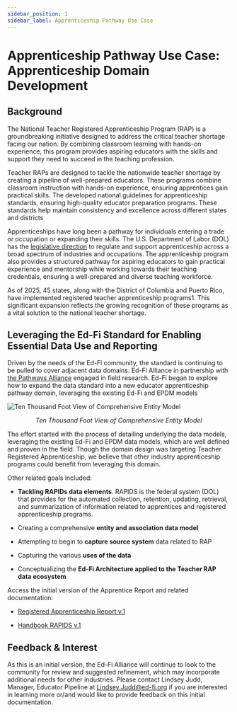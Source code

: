 ```yaml
---
sidebar_position: 1
sidebar_label: Apprenticeship Pathway Use Case
---
```


# Apprenticeship Pathway Use Case: Apprenticeship Domain Development

## Background

The National Teacher Registered Apprenticeship Program (RAP) is a groundbreaking initiative designed to address the critical teacher shortage facing our nation. By combining classroom learning with hands-on experience, this program provides aspiring educators with the skills and support they need to succeed in the teaching profession.

Teacher RAPs are designed to tackle the nationwide teacher shortage by creating a pipeline of well-prepared educators. These programs combine classroom instruction with hands-on experience, ensuring apprentices gain practical skills. The developed national guidelines for apprenticeship standards, ensuring high-quality educator preparation programs. These standards help maintain consistency and excellence across different states and districts

Apprenticeships have long been a pathway for individuals entering a trade or occupation or expanding their skills. The U.S. Department of Labor (DOL) has the [legislative direction](https://www.apprenticeship.gov/about-us/our-history) to regulate and support apprenticeship across a broad spectrum of industries and occupations. The apprenticeship program also provides a structured pathway for aspiring educators to gain practical experience and mentorship while working towards their teaching credentials, ensuring a well-prepared and diverse teaching workforce.

As of 2025, 45 states, along with the District of Columbia and Puerto Rico, have implemented registered teacher apprenticeship programs1. This significant expansion reflects the growing recognition of these programs as a vital solution to the national teacher shortage.

## Leveraging the Ed-Fi Standard for Enabling Essential Data Use and Reporting

Driven by the needs of the Ed-Fi community, the standard is continuing to be pulled to cover adjacent data domains. Ed-Fi Alliance in partnership with [the Pathways Alliance](https://www.thepathwaysalliance.org/) engaged in field research. Ed-Fi began to explore how to expand the data standard into a new educator apprenticeship pathway domain, leveraging the existing Ed-Fi and EPDM models

![Ten Thousand Foot View of Comprehensive Entity Model](https://edfidocs.blob.core.windows.net/$web/img/getting-started/use-cases/epp/comprehensive_entity_model.jpg)

<p align="center"><em>Ten Thousand Foot View of Comprehensive Entity Model</em></p>

The effort started with the process of detailing underlying the data models, leveraging the existing Ed-Fi and EPDM data models, which are well defined and proven in the field. Though the domain design was targeting Teacher Registered Apprenticeship, we believe that other industry apprenticeship programs could benefit from leveraging this domain.

Other related goals included:

* **Tackling RAPIDs data elements**. RAPIDS is the federal system (DOL) that provides for the automated collection, retention, updating, retrieval, and summarization of information related to apprentices and registered apprenticeship programs.

* Creating a comprehensive **entity and association data model**

* Attempting to begin to **capture source system** data related to RAP

* Capturing the various **uses of the data**

* Conceptualizing the **Ed-Fi Architecture applied to the Teacher RAP data ecosystem**

Access the initial version of the Apprentice Report and related documentation:

* [Registered Apprenticeship Report v.1](https://docs.google.com/document/d/13meTuY5PW8mU1hb_SYuMnpKQsn7Yn1JG/edit?usp=sharing&ouid=103833698944082021102&rtpof=true&sd=true)

* [Handbook RAPIDS v.1](https://docs.google.com/spreadsheets/d/1tVnUlzo1bsQBfJdqoTvEIt2pBqaimSjV/edit?usp=sharing&ouid=103833698944082021102&rtpof=true&sd=true)

## Feedback & Interest

 As this is an initial version, the Ed-Fi Alliance will continue to look to the community for review and suggested refinement, which may incorporate additional needs for other industries. Please contact Lindsey Judd, Manager, Educator Pipeline at [Lindsey.Judd@ed-fi.org](mailto:Lindsey.Judd@ed-fi.org) if you are interested in learning more or/and would like to provide feedback on this initial documentation.

